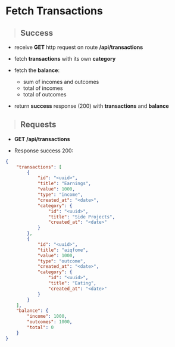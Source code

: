 # Fetch Transactions

> ## Success

- receive **GET** http request on route **/api/transactions**
- fetch **transactions** with its own **category**
- fetch the **balance**:
    - sum of incomes and outcomes
    - total of incomes
    - total of outcomes

- return **success** response (200) with **transactions** and **balance**

> ## Requests

- **GET /api/transactions**


- Response success 200:
```json
{
    "transactions": [
        {
            "id": "<uuid>",
            "title": "Earnings",
            "value": 1000,
            "type": "income",
            "created_at": "<date>",
            "category": {
                "id": "<uuid>",
                "title": "Side Projects",
                "created_at": "<date>"
            }
        },
        {
            "id": "<uuid>",
            "title": "aiqfome",
            "value": 1000,
            "type": "outcome",
            "created_at": "<date>",
            "category": {
                "id": "<uuid>",
                "title": "Eating",
                "created_at": "<date>"
            }
        }
    ],
    "balance": {
        "income": 1000,
        "outcomes": 1000,
        "total": 0
    }
}
```